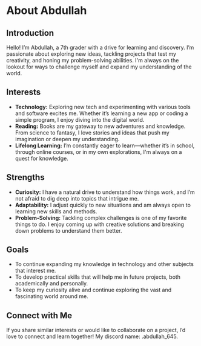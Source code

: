 # About Abdullah

## Introduction

Hello! I’m Abdullah, a 7th grader with a drive for learning and discovery. I’m passionate about exploring new ideas, tackling projects that test my creativity, and honing my problem-solving abilities. I'm always on the lookout for ways to challenge myself and expand my understanding of the world.

## Interests

- **Technology:** Exploring new tech and experimenting with various tools and software excites me. Whether it’s learning a new app or coding a simple program, I enjoy diving into the digital world.
- **Reading:** Books are my gateway to new adventures and knowledge. From science to fantasy, I love stories and ideas that push my imagination or deepen my understanding.
- **Lifelong Learning:** I’m constantly eager to learn—whether it’s in school, through online courses, or in my own explorations, I'm always on a quest for knowledge.

## Strengths

- **Curiosity:** I have a natural drive to understand how things work, and I’m not afraid to dig deep into topics that intrigue me.
- **Adaptability:** I adjust quickly to new situations and am always open to learning new skills and methods.
- **Problem-Solving:** Tackling complex challenges is one of my favorite things to do. I enjoy coming up with creative solutions and breaking down problems to understand them better.

## Goals

- To continue expanding my knowledge in technology and other subjects that interest me.
- To develop practical skills that will help me in future projects, both academically and personally.
- To keep my curiosity alive and continue exploring the vast and fascinating world around me.

## Connect with Me

If you share similar interests or would like to collaborate on a project, I’d love to connect and learn together!
My discord name: .abdullah_645.
